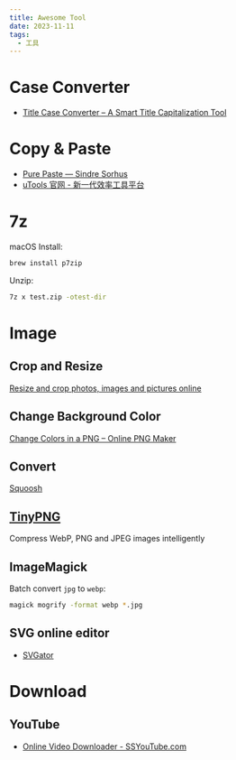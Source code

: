 ```yaml
---
title: Awesome Tool
date: 2023-11-11
tags:
  - 工具
---
```


# Case Converter

- [Title Case Converter – A Smart Title Capitalization Tool](https://titlecaseconverter.com/)

# Copy & Paste

- [Pure Paste — Sindre Sorhus](https://sindresorhus.com/pure-paste)
- [uTools 官网 - 新一代效率工具平台](https://u.tools/)

# 7z

macOS Install:

```bash
brew install p7zip
```

Unzip:

```bash
7z x test.zip -otest-dir
```

# Image

## Crop and Resize

[Resize and crop photos, images and pictures online](https://www.photoresizer.com/)

## Change Background Color

[Change Colors in a PNG – Online PNG Maker](https://onlinepngtools.com/change-png-color)

## Convert

[Squoosh](https://squoosh.app/)

## [TinyPNG](https://tinypng.com/)

Compress WebP, PNG and JPEG images intelligently

## ImageMagick

Batch convert `jpg` to `webp`:

```bash
magick mogrify -format webp *.jpg
```

## SVG online editor

- [SVGator](https://app.svgator.com/auth/login#/)

# Download

## YouTube

- [Online Video Downloader - SSYouTube.com](https://ssyoutube.com/en738ox/)
